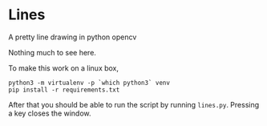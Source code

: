 # Lines

A pretty line drawing in python opencv

Nothing much to see here.

To make this work on a linux box,

```
python3 -m virtualenv -p `which python3` venv
pip install -r requirements.txt
```

After that you should be able to run the script by running `lines.py`. Pressing a key closes the window.
